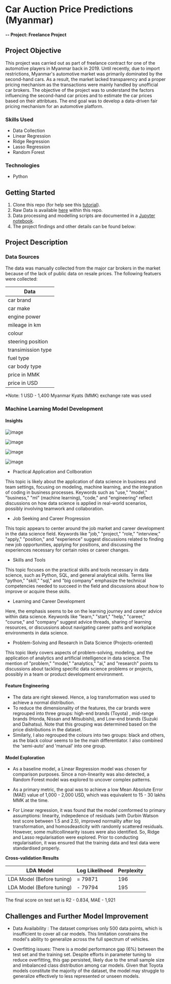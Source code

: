 # Car Auction Price Predictions (Myanmar)

#### -- Project: Freelance Project

## Project Objective
This project was carried out as part of freelance contract for one of the automotive players in Myanmar back in 2019. Until recently, due to import restrictions, Myanmar's automotive market was primarily dominated by the second-hand cars. As a result, the market lacked transparency and a proper pricing mechanism as the transactions were mainly handled by unofficial car brokers. The objective of the project was to understand the factors influencing the second-hand car prices and to estimate the car prices based on their attribtues. The end goal was to develop a data-driven fair pricing mechanism for an automotive platform.

### Skills Used
* Data Collection
* Linear Regression
* Ridge Regression
* Lasso Regression
* Random Forest

### Technologies
* Python 

## Getting Started

1. Clone this repo (for help see this [tutorial](https://help.github.com/articles/cloning-a-repository/)).
2. Raw Data is available [here](https://github.com/khinydnlin/car_auction_price_predictions/blob/main/dataset.csv) within this repo.   
3. Data processing and modelling scripts are documented in a [Jupyter notebook](https://github.com/khinydnlin/car_auction_price_predictions/blob/main/Car%20Auction%20Price%20Predictions.ipynb).
4. The project findings and other details can be found below:

## Project Description

### Data Sources

The data was manually collected from the major car brokers in the market because of the lack of public data on resale prices. The following featuers were collected:

| Data                  |
| ----------------------|
| car brand             |
| car make              |
| engine power          | 
| mileage in km         |  
| colour                |
| steering position     |
| transimission type    |
| fuel type             |
| car body type         |
| price in MMK          |
| price in USD          |
*Note: 1 USD - 1,400 Myanmar Kyats (MMK) exchange rate was used

### Machine Learning Model Development 

#### Insights

![image](https://github.com/khinydnlin/topic_modelling_ds_subreddit/assets/145341635/3a42e7c6-c2f8-433e-b4bc-158a259f8385)


![image](https://github.com/khinydnlin/topic_modelling_ds_subreddit/assets/145341635/408469db-e0fe-40fc-9182-8c5d7722712d)


![image](https://github.com/khinydnlin/topic_modelling_ds_subreddit/assets/145341635/34dd8506-607e-41b7-b412-186a4e4040e5)


![image](https://github.com/khinydnlin/topic_modelling_ds_subreddit/assets/145341635/990c8dbe-6b44-43a2-9ade-9a2a8ce32f8e)



- Practical Application and Collboration

This topic is likely about the application of data science in business and team settings, focusing on modeling, machine learning, and the integration of coding in business processes. Keywords such as "use," "model," "business," "ml" (machine learning), "code," and "engineering" reflect discussions on how data science is applied in real-world scenarios, possibly involving teamwork and collaboration.

- Job Seeking and Career Progression
  
This topic appears to center around the job market and career development in the data science field. Keywords like "job," "project," "role," "interview," "apply," "position," and "experience" suggest discussions related to finding new job opportunities, applying for positions, and discussing the experiences necessary for certain roles or career changes.

- Skills and Tools

This topic focuses on the practical skills and tools necessary in data science, such as Python, SQL, and general analytical skills. Terms like "python," "skill," "sql," and "big company" emphasize the technical competencies needed to succeed in the field and discussions about how to improve or acquire these skills.

- Learning and Career Development

Here, the emphasis seems to be on the learning journey and career advice within data science. Keywords like "learn," "start," "help," "career," "course," and "company" suggest advice threads, sharing of learning resources, or discussions about navigating career paths and workplace environments in data science.

- Problem-Solving and Research in Data Science (Projects-oriented)

This topic likely covers aspects of problem-solving, modeling, and the application of analytics and artificial intelligence in data science. The mention of "problem," "model," "analytics," "ai," and "research" points to discussions about tackling specific data science problems or projects, possibly in a team or product development environment.


#### Feature Engineering

- The data are right skewed. Hence, a log transformation was used to achieve a normal distribution.
- To reduce the dimensionality of the features, the car brands were regrouped into three groups: high-end brands (Toyota) , mid-range brands (Honda, Nissan and Mitsubishi), and Low-end brands (Suzuki and Daihatsu). Note that this grouping was determined based on the price distributions in the dataset.
- Similarly, I also regrouped the colours into two groups: black and others, as the black colour seems to be the main differentiator. I also combined the 'semi-auto' and 'manual' into one group.

#### Model Exploration

- As a baseline model, a Linear Regression model was chosen for comparison purposes. Since a non-linearity was also detected, a Random Forest model was explored to uncover complex patterns.

- As a primary metric, the goal was to achieve a low Mean Absolute Error (MAE) value of 1,000 - 2,000 USD, which was equivalent to 15 - 30 lakhs MMK at the time.

- For Linear regression, it was found that the model comformed to primary assumptions: linearity, indepedence of residuals (with Durbin Watson test score between 1.5 and 2.5), improved normality after log transformation, and homosdeasticity with randomly scattered residuals. However, some multicollinearity issues were also identified. So, Ridge and Lasso regularisation were explored. Prior to conducting regularisation, it was ensured that the training data and test data were standardised properly.

**Cross-validation Results**

| LDA Model                 | Log Likelihood    |  Perplexity|
|---------------------------|-------------------|------------|
| LDA Model (Before tuning) | = 79871           | 196        |
| LDA Model (Before tuning) | - 79794           | 195        |


The final score on test set is R2 - 0.834, MAE - 1,921

## Challenges and Further Model Improvement

- Data Availability : The dataset comprises only 500 data points, which is insufficient to cover all car models. This limitation constrains the model's ability to generalize across the full spectrum of vehicles.

- Overfitting issues: There is a model performance gap (6%) between the test set and the training set. Despite efforts in parameter tuning to reduce overfitting, this gap persisted, likely due to the small sample size and imbalanced class distribution among car models. Given that Toyota models constitute the majority of the dataset, the model may struggle to generalize effectively to less represented or unseen models.






















